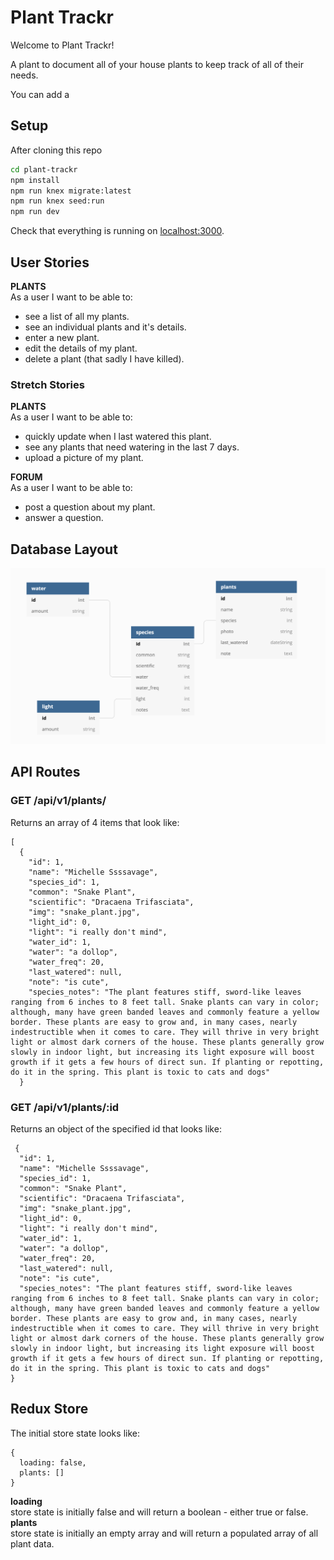 # Plant Trackr


Welcome to Plant Trackr!

A plant to document all of your house plants to keep track of all of their needs.

You can add a 




























## Setup

After cloning this repo

```sh
cd plant-trackr
npm install
npm run knex migrate:latest
npm run knex seed:run
npm run dev
```

Check that everything is running on [localhost:3000](http://localhost:3000).

## User Stories

**PLANTS**  
As a user I want to be able to:  

- see a list of all my plants. 
- see an individual plants and it's details. 
- enter a new plant.
- edit the details of my plant.
- delete a plant (that sadly I have killed).

### Stretch Stories

**PLANTS**  
As a user I want to be able to: 

- quickly update when I last watered this plant.
- see any plants that need watering in the last 7 days.
- upload a picture of my plant.   

**FORUM**   
As a user I want to be able to:  

- post a question about my plant.
- answer a question.

## Database Layout

![database diagram](/dbDiagram.png)

## API Routes

### GET /api/v1/plants/
Returns an array of 4 items that look like: 

```
[
  {
    "id": 1,
    "name": "Michelle Ssssavage",
    "species_id": 1,
    "common": "Snake Plant",
    "scientific": "Dracaena Trifasciata",
    "img": "snake_plant.jpg",
    "light_id": 0,
    "light": "i really don't mind",
    "water_id": 1,
    "water": "a dollop",
    "water_freq": 20,
    "last_watered": null,
    "note": "is cute",
    "species_notes": "The plant features stiff, sword-like leaves ranging from 6 inches to 8 feet tall. Snake plants can vary in color; although, many have green banded leaves and commonly feature a yellow border. These plants are easy to grow and, in many cases, nearly indestructible when it comes to care. They will thrive in very bright light or almost dark corners of the house. These plants generally grow slowly in indoor light, but increasing its light exposure will boost growth if it gets a few hours of direct sun. If planting or repotting, do it in the spring. This plant is toxic to cats and dogs"
  }
  ```

 ### GET /api/v1/plants/:id
 Returns an object of the specified id that looks like: 

```
 {
  "id": 1,
  "name": "Michelle Ssssavage",
  "species_id": 1,
  "common": "Snake Plant",
  "scientific": "Dracaena Trifasciata",
  "img": "snake_plant.jpg",
  "light_id": 0,
  "light": "i really don't mind",
  "water_id": 1,
  "water": "a dollop",
  "water_freq": 20,
  "last_watered": null,
  "note": "is cute",
  "species_notes": "The plant features stiff, sword-like leaves ranging from 6 inches to 8 feet tall. Snake plants can vary in color; although, many have green banded leaves and commonly feature a yellow border. These plants are easy to grow and, in many cases, nearly indestructible when it comes to care. They will thrive in very bright light or almost dark corners of the house. These plants generally grow slowly in indoor light, but increasing its light exposure will boost growth if it gets a few hours of direct sun. If planting or repotting, do it in the spring. This plant is toxic to cats and dogs"
}
```

## Redux Store
The initial store state looks like:

```
{
  loading: false,
  plants: []
}
```

**loading**  
store state is initially false and will return a boolean - either true or false.  
**plants**  
store state is initially an empty array and will return a populated array of all plant data.
